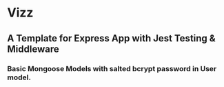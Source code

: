 # Vizz

## A Template for Express App with Jest Testing & Middleware

### Basic Mongoose Models with salted bcrypt password in User model.
